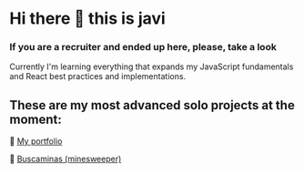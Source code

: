 # Hi there 👋 this is javi
### If you are a recruiter and ended up here, please, take a look

Currently I'm learning everything that expands my JavaScript fundamentals and React best practices and implementations.

## These are my most advanced solo projects at the moment:

🚧 [My portfolio](https://github.com/javlocan/javlocan.dev)

🚧 [Buscaminas (minesweeper)](https://github.com/javlocan/buscaminas)

